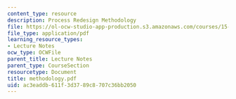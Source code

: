 ```yaml
---
content_type: resource
description: Process Redesign Methodology
file: https://ol-ocw-studio-app-production.s3.amazonaws.com/courses/15-769-operations-strategy-spring-2003/ac3eaddb611f3d3789c8707c36bb2050_methodology.pdf
file_type: application/pdf
learning_resource_types:
- Lecture Notes
ocw_type: OCWFile
parent_title: Lecture Notes
parent_type: CourseSection
resourcetype: Document
title: methodology.pdf
uid: ac3eaddb-611f-3d37-89c8-707c36bb2050
---
```

